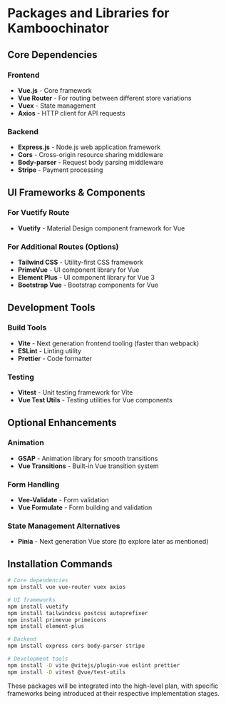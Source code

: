 # Packages and Libraries for Kamboochinator

## Core Dependencies

### Frontend
- **Vue.js** - Core framework
- **Vue Router** - For routing between different store variations
- **Vuex** - State management
- **Axios** - HTTP client for API requests

### Backend
- **Express.js** - Node.js web application framework
- **Cors** - Cross-origin resource sharing middleware
- **Body-parser** - Request body parsing middleware
- **Stripe** - Payment processing

## UI Frameworks & Components

### For Vuetify Route
- **Vuetify** - Material Design component framework for Vue

### For Additional Routes (Options)
- **Tailwind CSS** - Utility-first CSS framework
- **PrimeVue** - UI component library for Vue
- **Element Plus** - UI component library for Vue 3
- **Bootstrap Vue** - Bootstrap components for Vue

## Development Tools

### Build Tools
- **Vite** - Next generation frontend tooling (faster than webpack)
- **ESLint** - Linting utility
- **Prettier** - Code formatter

### Testing
- **Vitest** - Unit testing framework for Vite
- **Vue Test Utils** - Testing utilities for Vue components

## Optional Enhancements

### Animation
- **GSAP** - Animation library for smooth transitions
- **Vue Transitions** - Built-in Vue transition system

### Form Handling
- **Vee-Validate** - Form validation
- **Vue Formulate** - Form building and validation

### State Management Alternatives
- **Pinia** - Next generation Vue store (to explore later as mentioned)

## Installation Commands

```bash
# Core dependencies
npm install vue vue-router vuex axios

# UI frameworks
npm install vuetify
npm install tailwindcss postcss autoprefixer
npm install primevue primeicons
npm install element-plus

# Backend
npm install express cors body-parser stripe

# Development tools
npm install -D vite @vitejs/plugin-vue eslint prettier
npm install -D vitest @vue/test-utils
```

These packages will be integrated into the high-level plan, with specific frameworks being introduced at their respective implementation stages. 